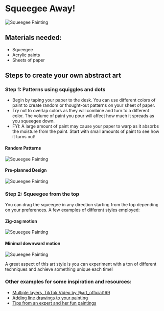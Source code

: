 # Squeegee Away!

![Squeegee Painting](images/main.png)

## Materials needed:
- Squeegee
- Acrylic paints
- Sheets of paper

## Steps to create your own abstract art

### Step 1: Patterns using squiggles and dots
- Begin by taping your paper to the desk. You can use different colors of paint to create random or thought-out patterns on your sheet of paper. 
- Try not to overlap colors as they will combine and turn to a different color. The volume of paint you pour will affect how much it spreads as you squeegee down. 
- FYI: A large amount of paint may cause your paper to warp as it absorbs the moisture from the paint. Start with small amounts of paint to see how it turns out!

#### Random Patterns
![Squeegee Painting](images/random_patterns.png)

#### Pre-planned Design
![Squeegee Painting](images/planned_patterns.png)

### Step 2: Squeegee from the top
You can drag the squeegee in any direction starting from the top depending on your preferences. A few examples of different styles employed:

#### Zig-zag motion
![Squeegee Painting](images/zigzag.png)

#### Minimal downward motion
![Squeegee Painting](images/minimal.png)

A great aspect of this art style is you can experiment with a ton of different techniques and achieve something unique each time!

### Other examples for some inspiration and resources:
- [Multiple layers, TikTok Video by @art_official169](https://www.tiktok.com/@art_official169/video/7213219183994178843)
- [Adding line drawings to your painting](https://www.hellowonderful.co/post/squeegee-paint-drawing/)
- [Tips from an expert and her fun paintings](https://www.businessinsider.com/artist-creates-colorful-paintings-using-a-squeegee-2022-8)

